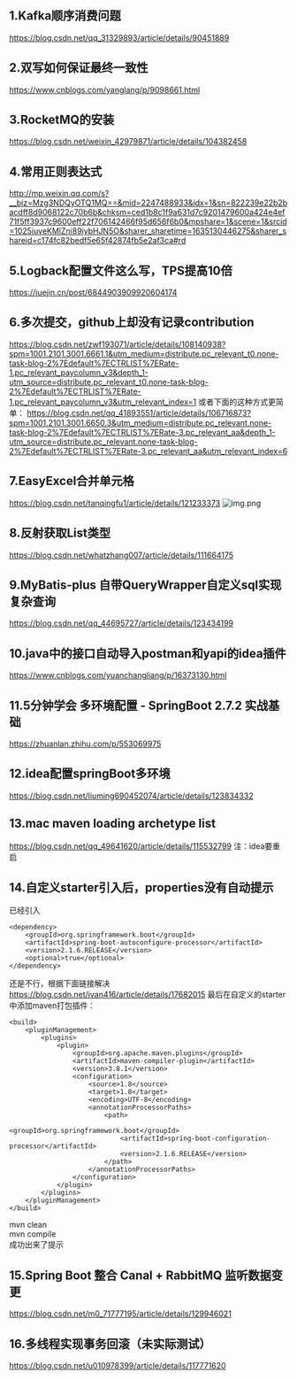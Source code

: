 ## 1.Kafka顺序消费问题
https://blog.csdn.net/qq_31329893/article/details/90451889

## 2.双写如何保证最终一致性
https://www.cnblogs.com/yanglang/p/9098661.html

## 3.RocketMQ的安装
https://blog.csdn.net/weixin_42979871/article/details/104382458

## 4.常用正则表达式
http://mp.weixin.qq.com/s?__biz=Mzg3NDQyOTQ1MQ==&mid=2247488933&idx=1&sn=822239e22b2bacdff8d9068122c70b6b&chksm=ced1b8c1f9a631d7c9201479600a424e4ef71f5ff3937c9600eff22f706142466f95d656f6b0&mpshare=1&scene=1&srcid=1025iuveKMlZni89iybHJN5O&sharer_sharetime=1635130446275&sharer_shareid=c174fc82bedf5e65f42874fb5e2af3ca#rd

## 5.Logback配置文件这么写，TPS提高10倍
https://juejin.cn/post/6844903909920604174

## 6.多次提交，github上却没有记录contribution
https://blog.csdn.net/zwf193071/article/details/108140938?spm=1001.2101.3001.6661.1&utm_medium=distribute.pc_relevant_t0.none-task-blog-2%7Edefault%7ECTRLIST%7ERate-1.pc_relevant_paycolumn_v3&depth_1-utm_source=distribute.pc_relevant_t0.none-task-blog-2%7Edefault%7ECTRLIST%7ERate-1.pc_relevant_paycolumn_v3&utm_relevant_index=1
或者下面的这种方式更简单：
https://blog.csdn.net/qq_41893551/article/details/106716873?spm=1001.2101.3001.6650.3&utm_medium=distribute.pc_relevant.none-task-blog-2%7Edefault%7ECTRLIST%7ERate-3.pc_relevant_aa&depth_1-utm_source=distribute.pc_relevant.none-task-blog-2%7Edefault%7ECTRLIST%7ERate-3.pc_relevant_aa&utm_relevant_index=6

## 7.EasyExcel合并单元格
https://blog.csdn.net/tanqingfu1/article/details/121233373
![img.png](http://img.minalz.cn/typora/EasyExcel%E8%A1%A8%E5%A4%B4%E9%A2%9C%E8%89%B2%E5%AF%B9%E6%AF%94%E5%9B%BE.png)

## 8.反射获取List类型
https://blog.csdn.net/whatzhang007/article/details/111664175

## 9.MyBatis-plus 自带QueryWrapper自定义sql实现复杂查询
https://blog.csdn.net/qq_44695727/article/details/123434199

## 10.java中的接口自动导入postman和yapi的idea插件
https://www.cnblogs.com/yuanchangliang/p/16373130.html

## 11.5分钟学会 多环境配置 - SpringBoot 2.7.2 实战基础
https://zhuanlan.zhihu.com/p/553069975

## 12.idea配置springBoot多环境  
https://blog.csdn.net/liuming690452074/article/details/123834332

## 13.mac maven loading archetype list
https://blog.csdn.net/qq_49641620/article/details/115532799
注：idea要重启

## 14.自定义starter引入后，properties没有自动提示
已经引入
```pom
<dependency>
    <groupId>org.springframework.boot</groupId>
    <artifactId>spring-boot-autoconfigure-processor</artifactId>
    <version>2.1.6.RELEASE</version>
    <optional>true</optional>
</dependency>
```
还是不行，根据下面链接解决
https://blog.csdn.net/ivan416/article/details/17682015
最后在自定义的starter中添加maven打包插件：
```pom
<build>
    <pluginManagement>
        <plugins>
            <plugin>
                <groupId>org.apache.maven.plugins</groupId>
                <artifactId>maven-compiler-plugin</artifactId>
                <version>3.8.1</version>
                <configuration>
                    <source>1.8</source>
                    <target>1.8</target>
                    <encoding>UTF-8</encoding>
                    <annotationProcessorPaths>
                        <path>
                            <groupId>org.springframework.boot</groupId>
                            <artifactId>spring-boot-configuration-processor</artifactId>
                            <version>2.1.6.RELEASE</version>
                        </path>
                    </annotationProcessorPaths>
                </configuration>
            </plugin>
        </plugins>
    </pluginManagement>
</build>
```
mvn clean  
mvn compile  
成功出来了提示  

## 15.Spring Boot 整合 Canal + RabbitMQ 监听数据变更
https://blog.csdn.net/m0_71777195/article/details/129946021

## 16.多线程实现事务回滚（未实际测试）
https://blog.csdn.net/u010978399/article/details/117771620